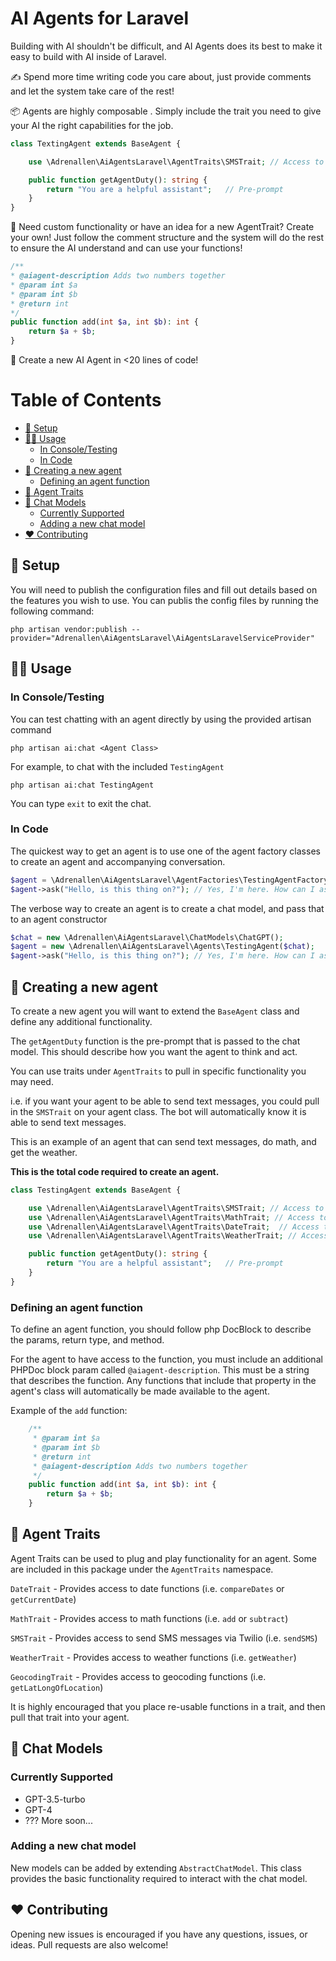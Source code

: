 # AI Agents for Laravel

Building with AI shouldn't be difficult, and AI Agents does its best to make it easy to build with AI inside of Laravel.

✍️ Spend more time writing code you care about, just provide comments and let the system take care of the rest!

📦 Agents are highly composable . Simply include the trait you need to give your AI the right capabilities for the job.

```php
class TextingAgent extends BaseAgent {

    use \Adrenallen\AiAgentsLaravel\AgentTraits\SMSTrait; // Access to send SMS via Twilio, all handled automatically

    public function getAgentDuty(): string {
        return "You are a helpful assistant";   // Pre-prompt
    }
}
```

🔧 Need custom functionality or have an idea for a new AgentTrait? Create your own! Just follow the comment structure and the system will do the rest to ensure the AI understand and can use your functions!

```php
/**
* @aiagent-description Adds two numbers together
* @param int $a
* @param int $b
* @return int
*/
public function add(int $a, int $b): int {
    return $a + $b;
}
```


🚀 Create a new AI Agent in <20 lines of code!

# Table of Contents
- [🔧 Setup](#-setup)
- [👨‍💻 Usage](#-usage)
  - [In Console/Testing](#in-consoletesting)
  - [In Code](#in-code)
- [🤖 Creating a new agent](#-creating-a-new-agent)
  - [Defining an agent function](#defining-an-agent-function)
- [🧰 Agent Traits](#-agent-traits)
- [📝 Chat Models](#-chat-models)
  - [Currently Supported](#currently-supported)
  - [Adding a new chat model](#adding-a-new-chat-model)
- [❤️ Contributing](#️-contributing)

## 🔧 Setup 

You will need to publish the configuration files and fill out details based on the features you wish to use. You can publis the config files by running the following command:

`php artisan vendor:publish --provider="Adrenallen\AiAgentsLaravel\AiAgentsLaravelServiceProvider"`

## 👨‍💻 Usage 

### In Console/Testing 
You can test chatting with an agent directly by using the provided artisan command

`php artisan ai:chat <Agent Class>`

For example, to chat with the included `TestingAgent`

`php artisan ai:chat TestingAgent`

You can type `exit` to exit the chat.

### In Code

The quickest way to get an agent is to use one of the agent factory classes to create an agent and accompanying conversation.

```php
$agent = \Adrenallen\AiAgentsLaravel\AgentFactories\TestingAgentFactory::create();
$agent->ask("Hello, is this thing on?"); // Yes, I'm here. How can I assist you today?
```

The verbose way to create an agent is to create a chat model, and pass that to an agent constructor

```php
$chat = new \Adrenallen\AiAgentsLaravel\ChatModels\ChatGPT();
$agent = new \Adrenallen\AiAgentsLaravel\Agents\TestingAgent($chat);
$agent->ask("Hello, is this thing on?"); // Yes, I'm here. How can I assist you today?
```


## 🤖 Creating a new agent 
To create a new agent you will want to extend the `BaseAgent` class and define any additional functionality.

The `getAgentDuty` function is the pre-prompt that is passed to the chat model. This should describe how you want the agent to think and act.

You can use traits under `AgentTraits` to pull in specific functionality you may need.

i.e. if you want your agent to be able to send text messages, you could pull in the `SMSTrait` on your agent class. The bot will automatically know it is able to send text messages.

This is an example of an agent that can send text messages, do math, and get the weather.

**This is the total code required to create an agent.**
```php
class TestingAgent extends BaseAgent {

    use \Adrenallen\AiAgentsLaravel\AgentTraits\SMSTrait; // Access to send SMS via Twilio
    use \Adrenallen\AiAgentsLaravel\AgentTraits\MathTrait; // Access to math functions
    use \Adrenallen\AiAgentsLaravel\AgentTraits\DateTrait;  // Access to date functions
    use \Adrenallen\AiAgentsLaravel\AgentTraits\WeatherTrait; // Access to openweathermap API

    public function getAgentDuty(): string {
        return "You are a helpful assistant";   // Pre-prompt
    }
}
```

### Defining an agent function
To define an agent function, you should follow php DocBlock to describe the params, return type, and method.

For the agent to have access to the function, you must include an additional PHPDoc block param called `@aiagent-description`. This must be a string that describes the function. Any functions that include that property in the agent's class will automatically be made available to the agent.

Example of the `add` function:
```php
    /**
     * @param int $a
     * @param int $b
     * @return int
     * @aiagent-description Adds two numbers together
     */
    public function add(int $a, int $b): int {
        return $a + $b;
    }
```

## 🧰 Agent Traits
Agent Traits can be used to plug and play functionality for an agent. Some are included in this package under the `AgentTraits` namespace.

`DateTrait` - Provides access to date functions (i.e. `compareDates` or `getCurrentDate`)

`MathTrait` - Provides access to math functions (i.e. `add` or `subtract`)

`SMSTrait` - Provides access to send SMS messages via Twilio (i.e. `sendSMS`)

`WeatherTrait` - Provides access to weather functions (i.e. `getWeather`)

`GeocodingTrait` - Provides access to geocoding functions (i.e. `getLatLongOfLocation`)


It is highly encouraged that you place re-usable functions in a trait, and then pull that trait into your agent.


## 📝 Chat Models

### Currently Supported
- GPT-3.5-turbo
- GPT-4
- ??? More soon...

### Adding a new chat model
New models can be added by extending `AbstractChatModel`. This class provides the basic functionality required to interact with the chat model.

## ❤️ Contributing
Opening new issues is encouraged if you have any questions, issues, or ideas. Pull requests are also welcome!
